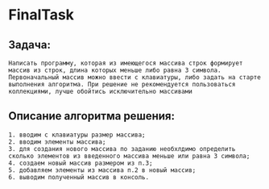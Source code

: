 # FinalTask

## Задача:

    Написать программу, которая из имеющегося массива строк формирует массив из строк, длина которых меньше либо равна 3 символа. Первоначальный массив можно ввести с клавиатуры, либо задать на старте выполнения алгоритма. При решение не рекомендуется пользоваться коллекциями, лучше обойтись исключительно массивами

## Описание алгоритма решения:
    1. вводим с клавиатуры размер массива;
    2. вводим элементы массива;
    3. для создания нового массива по заданию необхлдимо определить сколько элементов из введенного массива меньше или равна 3 символа;
    4. создаем новый массив размером из п.3;
    5. добавляем элементы из массива п.2 в новый массив;
    6. выводим полученный массив в консоль.
